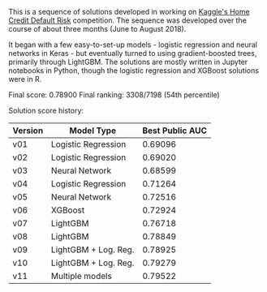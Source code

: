 This is a sequence of solutions developed in working on <a href="">Kaggle's Home Credit Default Risk</a> competition.  The sequence was developed over the course of about three months (June to August 2018).

It began with a few easy-to-set-up models - logistic regression and neural networks in Keras - but eventually turned to using gradient-boosted trees, primarily through LightGBM.  The solutions are mostly written in Jupyter notebooks in Python, though the logistic regression and XGBoost solutions were in R.

Final score: 0.78900
Final ranking: 3308/7198 (54th percentile)


Solution score history:

| Version | Model Type           | Best Public AUC |
| ------- | -------------------- | --------------- |
| v01     | Logistic Regression  | 0.69096         |
| v02     | Logistic Regression  | 0.69020         |
| v03     | Neural Network       | 0.68599         |
| v04     | Logistic Regression  | 0.71264         |
| v05     | Neural Network       | 0.72516         |
| v06     | XGBoost              | 0.72924         |
| v07     | LightGBM             | 0.76718         |
| v08     | LightGBM             | 0.78849         |
| v09     | LightGBM + Log. Reg. | 0.78925         |
| v10     | LightGBM + Log. Reg. | 0.79279         |
| v11     | Multiple models      | 0.79522         |
